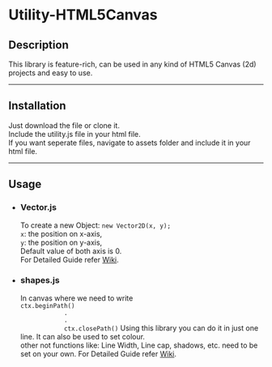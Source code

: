 <h1>Utility-HTML5Canvas</h1>

<h2>
	Description
</h2>
<p>
	This library is feature-rich, can be used in any kind of HTML5 Canvas (2d) projects and easy to use.
</p>
<hr>
<h2>
	Installation
</h2>
<p>
	Just download the file or clone it.<br>
	Include the utility.js file in your html file.<br>
	If you want seperate files, navigate to assets folder and include it in your html file.<br>
</p>
<hr>
<h2>
	Usage
</h2>
<ul>
	<li><h3>Vector.js</h3></li>
	<p>
		To create a new Object: <code>new Vector2D(x, y);</code><br>
	  	<code>x</code>: the position on x-axis,<br>
	  	<code>y</code>: the position on y-axis,<br>
		Default value of both axis is 0.<br>
		For Detailed Guide refer <a href=#>Wiki</a>.
	</p>
	<li><h3>shapes.js</h3></li>
	<p>
		In canvas where we need to write<br>
		<code>ctx.beginPath()
			.
			.
			ctx.closePath()</code>
	  	Using this library you can do it in just one line.
		It can also be used to set colour.<br>
		other not functions like: Line Width, Line cap, shadows, etc. need to be set on your own.
		For Detailed Guide refer <a href=#>Wiki</a>.
	</p>
</ul>
